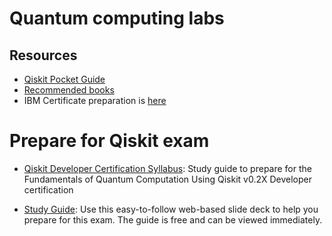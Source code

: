 # Quantum computing labs

## Resources
* [Qiskit Pocket Guide](https://read.amazon.com/?asin=B0B459FVHF&ref_=kwl_kr_iv_rec_1)
* [Recommended books](https://shmsoft.blogspot.com/2023/04/my-favorite-books-on-quantum-phyrics.html)
* IBM Certificate preparation is [here](5-pocketbook/README.md) 

# Prepare for Qiskit exam

* [Qiskit Developer Certification Syllabus](https://learn.qiskit.org/syllabus/S9P-7GP): Study guide to prepare for the Fundamentals of Quantum Computation Using Qiskit v0.2X Developer certification

* [Study Guide](https://slides.com/javafxpert/prep-qiskit-dev-cert-exam): Use this easy-to-follow web-based slide deck to help you prepare for this exam. The guide is free and can be viewed immediately.